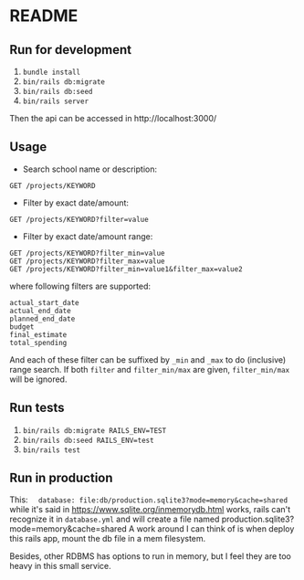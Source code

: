 # README

## Run for development
1. `bundle install`
2. `bin/rails db:migrate`
3. `bin/rails db:seed`
4. `bin/rails server`

Then the api can be accessed in http://localhost:3000/

## Usage
- Search school name or description:
```
GET /projects/KEYWORD
```
- Filter by exact date/amount:
```
GET /projects/KEYWORD?filter=value
```
- Filter by exact date/amount range:
```
GET /projects/KEYWORD?filter_min=value
GET /projects/KEYWORD?filter_max=value
GET /projects/KEYWORD?filter_min=value1&filter_max=value2
```
where following filters are supported:
```
actual_start_date
actual_end_date
planned_end_date
budget
final_estimate
total_spending
```
And each of these filter can be suffixed by `_min` and `_max` to 
do (inclusive) range search. If both `filter` and `filter_min/max` 
are given, `filter_min/max` will be ignored.

## Run tests
1. `bin/rails db:migrate RAILS_ENV=TEST`
2. `bin/rails db:seed RAILS_ENV=test`
3. `bin/rails test`

## Run in production

This:
`  database: file:db/production.sqlite3?mode=memory&cache=shared`
while it's said in https://www.sqlite.org/inmemorydb.html
works, rails can't recognize it in `database.yml` and will create a file
named production.sqlite3?mode=memory&cache=shared
A work around I can think of is when deploy this rails app,
mount the db file in a mem filesystem.

Besides, other RDBMS has options to run in memory, but I feel they are 
too heavy in this small service.
